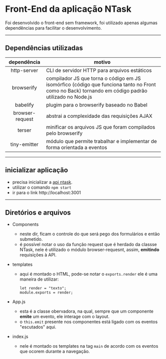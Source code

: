 # Front-End da aplicação NTask

Foi desenvolvido o front-end sem framework, foi utilizado apenas algumas dependências para facilitar o desenvolvimento.

---

## Dependências utilizadas

|   dependência   | motivo                                                                                                                                             |
| :-------------: | -------------------------------------------------------------------------------------------------------------------------------------------------- |
|   http-server   | CLI de servidor HTTP para arquivos estáticos                                                                                                       |
|   browserify    | compilador JS que torna o código em JS isomórfico (código que funciona tanto no Front como no Back) tornando em código padrão utilizado no Node.js |
|    babelify     | plugim para o browserify baseado no Babel                                                                                                          |
| browser-request | abstrai a complexidade das requisições AJAX                                                                                                        |
|     terser      | minificar os arquivos JS que foram compilados pelo browserify                                                                                      |
|  tiny-emitter   | módulo que permite trabalhar e implementar de forma orientada a eventos                                                                            |

---

## inicializar aplicação

- precisa inicializar a [api ntask](https://github.com/brian-izaki/ntask).
- utilizar o comando `npm start`
- ir para o link http://localhost:3001

---

## Diretórios e arquivos
- Components
  - neste dir, ficam o controle do que será pego dos formulários e então submetido.
  - é possível notar o uso da função request que é herdado da classse NTask, nele é utilizado o módulo browser-requesnt, assim, **emitindo** requisições à API.

- templates
  - aqui é montado o HTML, pode-se notar o `exports.render` ele é uma maneira de utilizar:
    ```
    let render = "texto";
    module.exports = render;
    ```
- App.js
  - esta é a classe obervadora, na qual, sempre que um componente **emite** um evento, ele interage com o layout.
  - o `this.emit` presente nos componentes está ligado com os eventos "escutados" aqui.

- index.js
  - nele é montado os templates na tag `main` de acordo com os eventos que ocorem durante a navegação.
  
